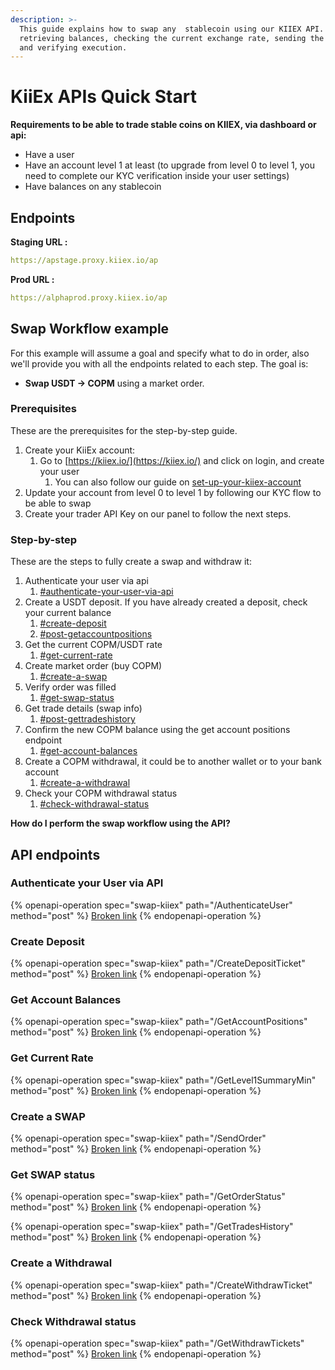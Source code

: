 ```yaml
---
description: >-
  This guide explains how to swap any  stablecoin using our KIIEX API. It covers
  retrieving balances, checking the current exchange rate, sending the order,
  and verifying execution.
---
```


# KiiEx APIs Quick Start

**Requirements to be able to trade stable coins on KIIEX, via dashboard or api:**

* Have a user&#x20;
* Have an account level 1 at least (to upgrade from level 0 to level 1, you need to complete our KYC verification inside your user settings)&#x20;
* Have balances on any stablecoin

## Endpoints

**Staging URL :**&#x20;

```yaml
https://apstage.proxy.kiiex.io/ap
```

**Prod URL :**&#x20;

```yaml
https://alphaprod.proxy.kiiex.io/ap
```

## Swap Workflow example

For this example will assume a goal and specify what to do in order, also we'll provide you with all the endpoints related to each step. The goal is:

* **Swap USDT → COPM** using a market order.

### Prerequisites

These are the prerequisites for the step-by-step guide.

1. Create your KiiEx account:
   1. Go to [https://kiiex.io/](https://kiiex.io/) and click on login, and create your user
      1. You can also follow our guide on [set-up-your-kiiex-account](set-up-your-kiiex-account/ "mention")
2. Update your account from level 0 to level 1 by following our KYC flow to be able to swap
3. Create your trader API Key on our panel to follow the next steps.

### Step-by-step

These are the steps to fully create a swap and withdraw it:

1. Authenticate your user via api
   1. [#authenticate-your-user-via-api](kiiex-apis-quick-start.md#authenticate-your-user-via-api "mention")
2. Create a USDT deposit. If you have already created a deposit, check your current balance
   1. [#create-deposit](kiiex-apis-quick-start.md#create-deposit "mention")
   2. [#post-getaccountpositions](kiiex-apis-quick-start.md#post-getaccountpositions "mention")
3. Get the current COPM/USDT rate
   1. [#get-current-rate](kiiex-apis-quick-start.md#get-current-rate "mention")
4. Create market order (buy COPM)
   1. [#create-a-swap](kiiex-apis-quick-start.md#create-a-swap "mention")
5. Verify order was filled
   1. [#get-swap-status](kiiex-apis-quick-start.md#get-swap-status "mention")
6. Get trade details (swap info)
   1. [#post-gettradeshistory](kiiex-apis-quick-start.md#post-gettradeshistory "mention")
7. Confirm the new COPM balance using the get account positions endpoint
   1. [#get-account-balances](kiiex-apis-quick-start.md#get-account-balances "mention")
8. Create a COPM withdrawal, it could be to another wallet or to your bank account
   1. [#create-a-withdrawal](kiiex-apis-quick-start.md#create-a-withdrawal "mention")
9. Check your COPM withdrawal status
   1. [#check-withdrawal-status](kiiex-apis-quick-start.md#check-withdrawal-status "mention")

**How do I perform the swap workflow using the API?**

## API endpoints

### Authenticate your User via API

{% openapi-operation spec="swap-kiiex" path="/AuthenticateUser" method="post" %}
[Broken link](broken-reference)
{% endopenapi-operation %}

### Create Deposit

{% openapi-operation spec="swap-kiiex" path="/CreateDepositTicket" method="post" %}
[Broken link](broken-reference)
{% endopenapi-operation %}

### Get Account Balances

{% openapi-operation spec="swap-kiiex" path="/GetAccountPositions" method="post" %}
[Broken link](broken-reference)
{% endopenapi-operation %}

### Get Current Rate

{% openapi-operation spec="swap-kiiex" path="/GetLevel1SummaryMin" method="post" %}
[Broken link](broken-reference)
{% endopenapi-operation %}

### Create a SWAP

{% openapi-operation spec="swap-kiiex" path="/SendOrder" method="post" %}
[Broken link](broken-reference)
{% endopenapi-operation %}

### Get SWAP status

{% openapi-operation spec="swap-kiiex" path="/GetOrderStatus" method="post" %}
[Broken link](broken-reference)
{% endopenapi-operation %}

{% openapi-operation spec="swap-kiiex" path="/GetTradesHistory" method="post" %}
[Broken link](broken-reference)
{% endopenapi-operation %}

### Create a Withdrawal

{% openapi-operation spec="swap-kiiex" path="/CreateWithdrawTicket" method="post" %}
[Broken link](broken-reference)
{% endopenapi-operation %}

### Check Withdrawal status

{% openapi-operation spec="swap-kiiex" path="/GetWithdrawTickets" method="post" %}
[Broken link](broken-reference)
{% endopenapi-operation %}
